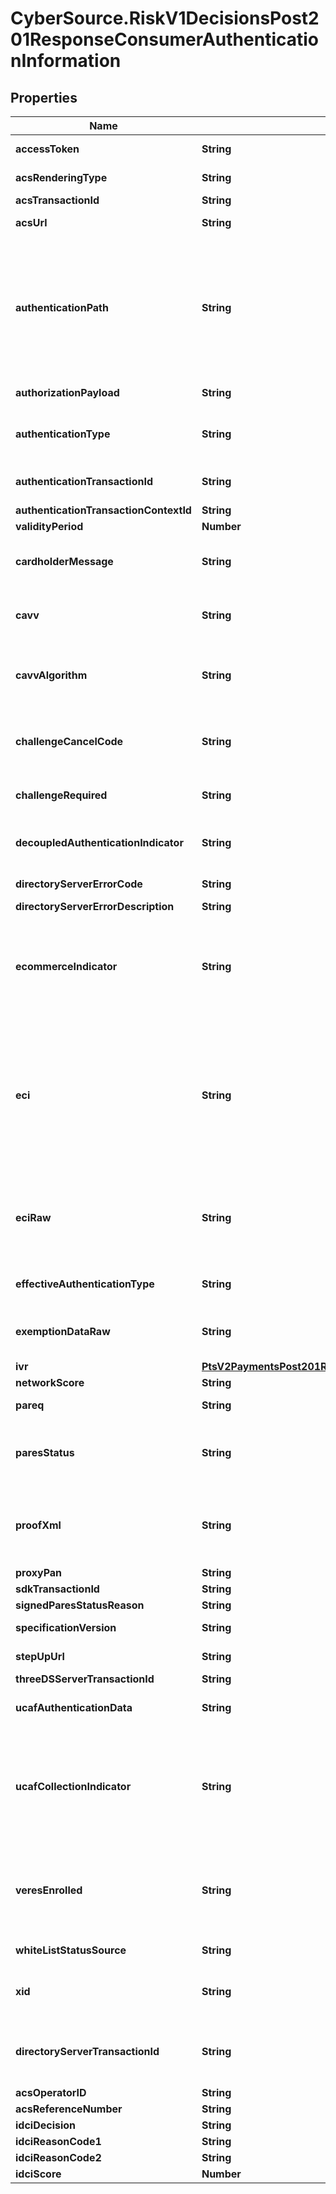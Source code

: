 # CyberSource.RiskV1DecisionsPost201ResponseConsumerAuthenticationInformation

## Properties
Name | Type | Description | Notes
------------ | ------------- | ------------- | -------------
**accessToken** | **String** | JSON Web Token (JWT) used to authenticate the consumer with the authentication provider, such as, CardinalCommerce or Rupay. Note - Max Length of this field is 2048 characters.  | [optional] 
**acsRenderingType** | **String** | Identifies the UI Type the ACS will use to complete the challenge. **NOTE**: Only available for App transactions using the Cardinal Mobile SDK.  | [optional] 
**acsTransactionId** | **String** | Unique transaction identifier assigned by the ACS to identify a single transaction.  | [optional] 
**acsUrl** | **String** | URL for the card-issuing bank's authentication form that you receive when the card is enrolled. The value can be very large.  | [optional] 
**authenticationPath** | **String** | Indicates what displays to the customer during the authentication process. This field can contain one of these values: - `ADS`: (Card not enrolled) customer prompted to activate the card during the checkout process. - `ATTEMPTS`: (Attempts processing) Processing briefly displays before the checkout process is completed. - `ENROLLED`: (Card enrolled) the card issuer's authentication window displays. - `UNKNOWN`: Card enrollment status cannot be determined. - `NOREDIRECT`: (Card not enrolled, authentication unavailable, or error occurred) nothing displays to the customer.  The following values can be returned if you are using rules-based payer authentication. - `RIBA`: The card-issuing bank supports risk-based authentication, but whether the cardholder is likely to be challenged cannot be determined. - `RIBA_PASS`: The card-issuing bank supports risk-based authentication and it is likely that the cardholder will not be challenged to provide credentials, also known as _silent authentication_.  | [optional] 
**authorizationPayload** | **String** | The Base64 encoded JSON Payload of CB specific Authorization Values returned in the challenge Flow  | [optional] 
**authenticationType** | **String** | Indicates the type of authentication that will be used to challenge the card holder.  Possible Values:  01 - Static  02 - Dynamic  03 - OOB (Out of Band)  04 - Decoupled  20 - OTP hosted at merchant end. (Rupay S2S flow) **NOTE**:  EMV 3-D Secure version 2.1.0 supports values 01-03.  Version 2.2.0 supports values 01-04.  Decoupled authentication is not supported at this time.  | [optional] 
**authenticationTransactionId** | **String** | Payer authentication transaction identifier is used to link the check enrollment and validate authentication messages. For Rupay, this field should be passed as request only for Resend OTP use case.  | [optional] 
**authenticationTransactionContextId** | **String** | Payer authentication transaction identifier passed to link the validation and authorization calls.  | [optional] 
**validityPeriod** | **Number** | Describes validity of OTP in minutes for incoming transaction.        .  | [optional] 
**cardholderMessage** | **String** | Text provided by the ACS/Issuer to Cardholder during a Frictionless or Decoupled transaction.The Issuer can provide information to Cardholder. For example, \"Additional authentication is needed for this transaction, please contact (Issuer Name) at xxx-xxx-xxxx.\". The Issuing Bank can optionally support this value.  | [optional] 
**cavv** | **String** | Unique identifier generated by the card-issuing bank for Visa, American Express, JCB, Diners Club, and Discover transactions after the customer is authenticated. The value is in base64. When you request the card authorization service, CyberSource automatically converts the value, not the field name, to the format required by your payment processor.  | [optional] 
**cavvAlgorithm** | **String** | Field that is returned only when the CAVV is generated, which occurs when paresStatus contains the values Y (successful authentication) or A (attempted authentication). If you use the ATOS processor, send the value of this field in the `cavv_algorithm` request field of the authorization service. This field contains one of these values: - `2`: Visa, American Express, JCB, Diners Club, and Discover - `3`: Mastercard  | [optional] 
**challengeCancelCode** | **String** | An indicator as to why the transaction was canceled. Possible Values:  - `01`: Cardholder selected Cancel. - `02`: Reserved for future EMVCo use (values invalid until defined by EMVCo). - `03`: Transaction Timed Out—Decoupled Authentication - `04`: Transaction timed out at ACS—other timeouts - `05`: Transaction Timed out at ACS - First CReq not received by ACS - `06`: Transaction Error - `07`: Unknown - `08`: Transaction Timed Out at SDK  | [optional] 
**challengeRequired** | **String** | Indicates whether a challenge is required in order to complete authentication. **Note** Regional mandates might determine that a challenge is required.  Possible values: - `Y`: Challenge required - `N`: Challenge not required **Note**  Used by the Hybrid integration.  | [optional] 
**decoupledAuthenticationIndicator** | **String** | Indicates whether the 3DS Requestor requests the ACS to utilize Decoupled Authentication and agrees to utilize Decoupled Authentication if the ACS confirms its use.  Possible Values:  Y - Decoupled Authentication is supported and preferred if challenge is necessary  N - Do not use Decoupled Authentication  **Default Value**: N  | [optional] 
**directoryServerErrorCode** | **String** | The directory server error code indicating a problem with this transaction. Note - Max Length of this field is typically 3 characters.  | [optional] 
**directoryServerErrorDescription** | **String** | Directory server text and additional detail about the error for this transaction.  | [optional] 
**ecommerceIndicator** | **String** | Commerce indicator for cards not enrolled. This field contains one of these values: - `internet`: Card not enrolled, or card type not supported by payer authentication. No liability shift. - `js_attempted`: Card not enrolled, but attempt to authenticate is recorded. Liability shift. - `js_failure`: J/Secure directory service is not available. No liability shift. - `spa`: Mastercard card not enrolled in the SecureCode program. No liability shift. - `vbv_attempted`: Card not enrolled, but attempt to authenticate is recorded. Liability shift. - `vbv_failure`: For payment processor Barclays, Streamline, AIBMS, or FDC Germany, you receive this result if Visa's directory service is not available. No liability shift.  | [optional] 
**eci** | **String** | Note This field applies only to non-U.S-issued cards.  For enroll, Numeric electronic commerce indicator (ECI) returned only for Visa, American Express, JCB, Diners Club, and Discover transactions when the card is not enrolled. For more information, see \"Interpreting the Reply,\" page 22.  If you are not using the CyberSource payment services, you must send this value to your payment processor in the subsequent request for card authorization. This field contains one of these values: - `06`: The card can be enrolled. Liability shift. - `07`: The card cannot be enrolled. No liability shift.  For validate, Numeric electronic commerce indicator (ECI) returned only for Visa, American Express, JCB, Diners Club, and Discover transactions. The field is absent when authentication fails. You must send this value to your payment processor in the subsequent request for card authorization. This field contains one of these values: - `05`: Successful authentication - `06`: Authentication attempted - `07`: Failed authentication (No response from the merchant because of a problem.)  | [optional] 
**eciRaw** | **String** | ECI value that can be returned for Visa, Mastercard, American Express, JCB, Diners Club, and Discover. The field is absent when authentication fails. If your payment processor is Streamline, you must pass the value of this field instead of the value of `eci` or `ucafCollectionIndicator`.  This field can contain one of these values: - `01`: Authentication attempted (Mastercard) - `02`: Successful authentication (Mastercard) - `05`: Successful authentication (Visa, American Express, JCB, Diners Club, and Discover) - `06`: Authentication attempted (Visa, American Express, JCB, Diners Club, and Discover)  | [optional] 
**effectiveAuthenticationType** | **String** | This field describes the type of 3DS transaction flow that took place.  It can be one of three possible flows; CH - Challenge FR - Frictionless FD - Frictionless with delegation, (challenge not generated by the issuer but by the scheme on behalf of the issuer).  | [optional] 
**exemptionDataRaw** | **String** | Payer authentication exemption indicator for Carte Bancaire exemptions.  This is used with unbundled authentication and authorizations calls, for example: \"low fraud merchant program\". The value returned in this field should be passed in the authorization request under the field - `consumerAuthenticationInformation.strongAuthentication.issuerInformation.exemptionDataRaw`.  | [optional] 
**ivr** | [**PtsV2PaymentsPost201ResponseConsumerAuthenticationInformationIvr**](PtsV2PaymentsPost201ResponseConsumerAuthenticationInformationIvr.md) |  | [optional] 
**networkScore** | **String** | The global score calculated by the CB scoring platform and returned to merchants.  | [optional] 
**pareq** | **String** | Payer authentication request (PAReq) message that you need to forward to the ACS. The value can be very large. The value is in base64.  | [optional] 
**paresStatus** | **String** | Raw result of the authentication check. If you are configured for Asia, Middle East, and Africa Gateway Processing, you need to send the value of this field in your authorization request. This field can contain one of these values: - `A`: Proof of authentication attempt was generated. - `N`: Customer failed or canceled authentication. Transaction denied. - `U`: Authentication not completed regardless of the reason. - `Y`: Customer was successfully authenticated.  | [optional] 
**proofXml** | **String** | Date and time of the enrollment check combined with the VEReq and VERes elements. If you ever need to show proof of enrollment checking, you may need to parse the string for the information required by the payment card company. The value can be very large.  For cards issued in the U.S. or Canada, Visa may require this data for specific merchant category codes.For cards not issued in the U.S. or Canada, your bank may require this data as proof of enrollment checking for any payer authentication transaction that you re-present because of a chargeback.  | [optional] 
**proxyPan** | **String** | Encrypted version of the card number used in the payer authentication request message.  | [optional] 
**sdkTransactionId** | **String** | SDK unique transaction identifier that is generated on each new transaction.  | [optional] 
**signedParesStatusReason** | **String** | Provides additional information as to why the PAResStatus has a specific value.  | [optional] 
**specificationVersion** | **String** | This field contains the 3D Secure version that was used to process the transaction. For example: 2.2.0  | [optional] 
**stepUpUrl** | **String** | The fully qualified URL that the merchant uses to post a form to the cardholder in order to complete the Consumer Authentication transaction for the Cardinal Cruise API integration.  | [optional] 
**threeDSServerTransactionId** | **String** | Unique transaction identifier assigned by the 3DS Server to identify a single transaction.  | [optional] 
**ucafAuthenticationData** | **String** | AAV is a unique identifier generated by the card-issuing bank for Mastercard Identity Check transactions after the customer is authenticated. The value is in base64. Include the data in the card authorization request.  | [optional] 
**ucafCollectionIndicator** | **String** | For enroll, Returned only for Mastercard transactions. Indicates that authentication is not required because the customer is not enrolled. Add the value of this field to the authorization field ucaf_collection_indicator. This field can contain these values: 0, 1.  For validate, Numeric electronic commerce indicator (ECI) returned only for Mastercard Identity Check transactions. The field is absent when authentication fails. You must send this value to your payment processor in the request for card authorization. This field contain one of these values: - `0`: Authentication data not collected, and customer authentication was not completed. - `1`: Authentication data not collected because customer authentication was not completed. - `2`: Authentication data collected because customer completed authentication.  | [optional] 
**veresEnrolled** | **String** | Result of the enrollment check. This field can contain one of these values: - `Y`: Card enrolled or can be enrolled; you must authenticate. Liability shift. - `N`: Card not enrolled; proceed with authorization. Liability shift. - `U`: Unable to authenticate regardless of the reason. No liability shift.  **Note** This field only applies to the Asia, Middle East, and Africa Gateway. If you are configured for this processor, you must send the value of this field in your authorization request.  The following value can be returned if you are using rules-based Payer Authentication: - `B`: Indicates that authentication was bypassed.  | [optional] 
**whiteListStatusSource** | **String** | This data element will be populated by the system setting Whitelist Status. Possible Values: 01 - 3DS/ Server/ 02 – DS/03 - ACS  | [optional] 
**xid** | **String** | Transaction identifier generated by CyberSource for successful enrollment or validation checks. Use this value, which is in base64, to match an outgoing PAReq with an incoming PARes. CyberSource forwards the XID with the card authorization service to these payment processors in these cases: - Barclays - Streamline (when the **ecommerceIndicator**`=spa`)  | [optional] 
**directoryServerTransactionId** | **String** | The Directory Server Transaction ID is generated by the Mastercard Directory Server during the authentication transaction and passed back to the merchant with the authentication results. For Cybersource Through Visanet Gateway: The value for this field corresponds to the following data in the TC 33 capture file3: Record: CP01 TCR7, Position: 114-149, Field: MC AVV Verification—Directory Server Transaction ID  | [optional] 
**acsOperatorID** | **String** | Directory Server assigned ACS identifier. | [optional] 
**acsReferenceNumber** | **String** | Unique identifier assigned by the EMVCo Secretariat upon Testing and Approval. | [optional] 
**idciDecision** | **String** | Decision on the Risk Assessment from Mastercard. | [optional] 
**idciReasonCode1** | **String** | ReasonCode from Mastercard | [optional] 
**idciReasonCode2** | **String** | ReasonCode from Mastercard | [optional] 
**idciScore** | **Number** | Risk Assessment from Mastercard | [optional] 


